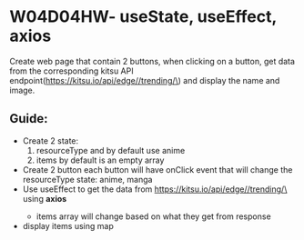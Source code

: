 # W04D04HW- useState, useEffect, axios

Create web page that contain 2 buttons, when clicking on a button, get data from the corresponding kitsu API endpoint(https://kitsu.io/api/edge//trending/\) and display the name and image.

## Guide:
* Create 2 state: 
    1. resourceType and by default use anime
    2. items by default is an empty array 
* Create 2 button each button will have onClick event that will change the resourceType state: anime, manga
* Use useEffect to get the data from https://kitsu.io/api/edge//trending/\<resourceType> using **axios**
    * items array will change based on what they get from response 
* display items using map